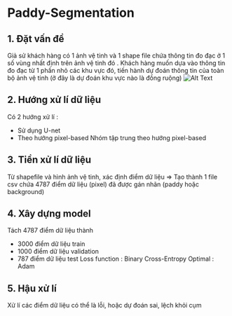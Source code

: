# Paddy-Segmentation
## 1. Đặt vấn đề 
Giả sử khách hàng có 1 ảnh vệ tinh và 1 shape file chứa thông tin đo đạc ở 1 số vùng nhất định trên ảnh vệ tinh đó . Khách hàng muốn dựa vào thông tin đo đạc từ 1 phần nhỏ các khu vực đó, tiến hành dự đoán thông tin của toàn bộ ảnh vệ tinh (ở đây là dự đoán khu vực nào là đồng ruộng)
![Alt Text](http://https://drive.google.com/file/d/172RrSi4SbG3JJ-2mZkHiocajCi7n5Lnq/view?usp=sharing)

## 2. Hướng xử lí dữ liệu
Có 2 hướng xử lí : 
* Sử dụng U-net 
* Theo hướng pixel-based
Nhóm tập trung theo hướng pixel-based

## 3. Tiền xử lí dữ liệu
Từ shapefile và hình ảnh vệ tinh, xác định điểm dữ liệu 
=> Tạo thành 1 file csv chứa 4787 điểm dữ liệu (pixel) đã được gán nhãn (paddy hoặc background)

## 4. Xây dựng model
Tách 4787 điểm dữ liệu thành 
* 3000 điểm dữ liệu train
* 1000 điểm dữ liệu validation
* 787 điểm dữ liệu test
Loss function : Binary Cross-Entropy
Optimal : Adam

## 5. Hậu xử lí
Xử lí các điểm dữ liệu có thể là lỗi, hoặc dự đoán sai, lệch khỏi cụm
